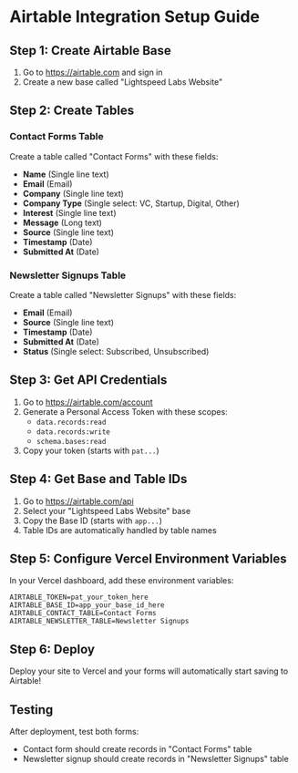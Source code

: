 # Airtable Integration Setup Guide

## Step 1: Create Airtable Base

1. Go to https://airtable.com and sign in
2. Create a new base called "Lightspeed Labs Website"

## Step 2: Create Tables

### Contact Forms Table
Create a table called "Contact Forms" with these fields:
- **Name** (Single line text)
- **Email** (Email)
- **Company** (Single line text)
- **Company Type** (Single select: VC, Startup, Digital, Other)
- **Interest** (Single line text)
- **Message** (Long text)
- **Source** (Single line text)
- **Timestamp** (Date)
- **Submitted At** (Date)

### Newsletter Signups Table
Create a table called "Newsletter Signups" with these fields:
- **Email** (Email)
- **Source** (Single line text)
- **Timestamp** (Date)
- **Submitted At** (Date)
- **Status** (Single select: Subscribed, Unsubscribed)

## Step 3: Get API Credentials

1. Go to https://airtable.com/account
2. Generate a Personal Access Token with these scopes:
   - `data.records:read`
   - `data.records:write`
   - `schema.bases:read`
3. Copy your token (starts with `pat...`)

## Step 4: Get Base and Table IDs

1. Go to https://airtable.com/api
2. Select your "Lightspeed Labs Website" base
3. Copy the Base ID (starts with `app...`)
4. Table IDs are automatically handled by table names

## Step 5: Configure Vercel Environment Variables

In your Vercel dashboard, add these environment variables:

```
AIRTABLE_TOKEN=pat_your_token_here
AIRTABLE_BASE_ID=app_your_base_id_here
AIRTABLE_CONTACT_TABLE=Contact Forms
AIRTABLE_NEWSLETTER_TABLE=Newsletter Signups
```

## Step 6: Deploy

Deploy your site to Vercel and your forms will automatically start saving to Airtable!

## Testing

After deployment, test both forms:
- Contact form should create records in "Contact Forms" table
- Newsletter signup should create records in "Newsletter Signups" table
